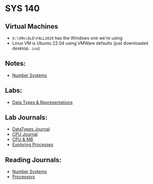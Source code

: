 # SYS 140

## Virtual Machines
- `X:\VMs\OLD\FALL2020` has the Windows one we're using
- Linux VM is Ubuntu 22.04 using VMWare defaults (just downloaded desktop `.iso`)

## Notes:
- [Number Systems](sys140/numbers.md)

## Labs:
- [Data Types & Representations](sys140/lab-datatypes.md)

## Lab Journals:
- [DataTypes Journal](sys140/journal-datatypes.md)
- [CPU Journal](sys140/journal-cpu.md)
- [CPU & MB](sys140/journal-cpumb.md)
- [Exploring Processes](sys140/journal-processes.md)

## Reading Journals:
- [Number Systems](sys140/reading-numbersystems.md)
- [Processors](sys140/reading-processors.md)
